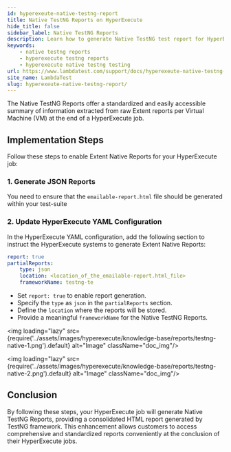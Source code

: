 ```yaml
---
id: hyperexeute-native-testng-report
title: Native TestNG Reports on HyperExecute
hide_title: false
sidebar_label: Native TestNG Reports
description: Learn how to generate Native TestNG test report for HyperExecute on lambdatest and download the reports from the dashboard
keywords:
    - native testng reports
    - hyperexecute testng reports
    - hyperexecute native testng testing
url: https://www.lambdatest.com/support/docs/hyperexeute-native-testng-report/
site_name: LambdaTest
slug: hyperexeute-native-testng-report/
---
```

<script type="application/ld+json"
      dangerouslySetInnerHTML={{ __html: JSON.stringify({
       "@context": "https://schema.org",
        "@type": "BreadcrumbList",
        "itemListElement": [{
          "@type": "ListItem",
          "position": 1,
          "name": "LambdaTest",
          "item": "https://www.lambdatest.com"
        },{
          "@type": "ListItem",
          "position": 2,
          "name": "Support",
          "item": "https://www.lambdatest.com/support/docs/"
        },{
          "@type": "ListItem",
          "position": 3,
          "name": "Allure Reports",
          "item": "https://www.lambdatest.com/support/docs/hyperexeute-native-testng-report/"
        }]
      })
    }}
></script>

The Native TestNG Reports offer a standardized and easily accessible summary of information extracted from raw Extent reports per Virtual Machine (VM) at the end of a HyperExecute job.

## Implementation Steps

Follow these steps to enable Extent Native Reports for your HyperExecute job:

### 1. Generate JSON Reports

You need to ensure that the `emailable-report.html` file should be generated within your test-suite

### 2. Update HyperExecute YAML Configuration

In the HyperExecute YAML configuration, add the following section to instruct the HyperExecute systems to generate Extent Native Reports:

```yaml
report: true
partialReports:
    type: json
    location: <location_of_the_emailable-report.html_file>
    frameworkName: testng-te
```

- Set `report: true` to enable report generation.
- Specify the `type` as `json` in the `partialReports` section.
- Define the `location` where the reports will be stored.
- Provide a meaningful `frameworkName` for the Native TestNG Reports.

<img loading="lazy" src={require('../assets/images/hyperexecute/knowledge-base/reports/testng-native-1.png').default} alt="Image"  className="doc_img"/>

<img loading="lazy" src={require('../assets/images/hyperexecute/knowledge-base/reports/testng-native-2.png').default} alt="Image"  className="doc_img"/>

## Conclusion

By following these steps, your HyperExecute job will generate Native TestNG Reports, providing a consolidated HTML report generated by TestNG framework. This enhancement allows customers to access comprehensive and standardized reports conveniently at the conclusion of their HyperExecute jobs.